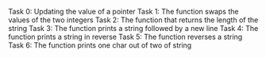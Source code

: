 Task 0: Updating the value of a pointer
Task 1: The function swaps the values of the two integers
Task 2: The function that returns the length of the string
Task 3: The function prints a string followed by a new line
Task 4: The function prints a string in reverse
Task 5: The function reverses a string
Task 6: The function prints one char out of two of string

